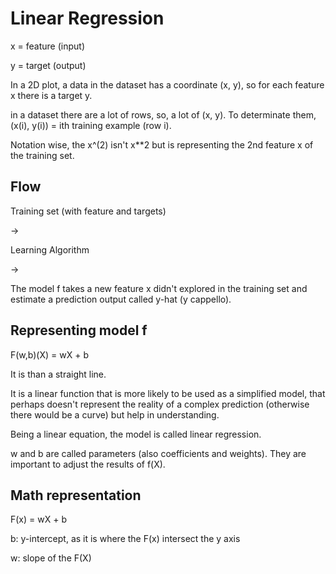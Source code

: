 # Linear Regression

x = feature (input)

y = target (output)

In a 2D plot,  a data in the dataset has a coordinate (x, y), so for each feature x there is a target y.

in a dataset there are a lot of rows, so, a lot of (x, y). To determinate them, (x(i), y(i)) = ith training example (row i).

Notation wise, the x^(2) isn't x**2 but is representing the 2nd feature x of the training set.

## Flow

Training set (with feature and targets) 

->

Learning Algorithm 

->

The model f takes a new feature x didn't explored in the training set and estimate a prediction output called y-hat (y cappello).

## Representing model f

F(w,b)(X) = wX + b

It is than a straight line.

It is a linear function that is more likely to be used as a simplified model, that perhaps doesn't represent the reality of a complex prediction (otherwise there would be a curve) but help in understanding.

Being a linear equation, the model is called linear regression. 

w and b are called parameters (also coefficients and weights). They are important to adjust the results of f(X).

## Math representation

F(x) = wX + b

b: y-intercept, as it is where the F(x) intersect the y axis

w: slope of the F(X)
